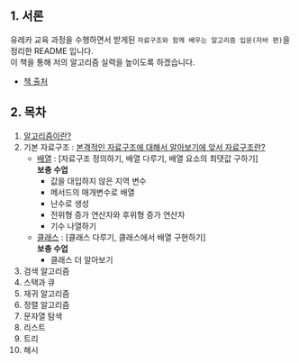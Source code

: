## 1. 서론
유레카 교육 과정을 수행하면서 받게된 `자료구조와 함께 배우는 알고리즘 입문(자바 편)`을 정리한 README 입니다.  
이 책을 통해 저의 알고리즘 실력을 높이도록 하겠습니다.

- <a href="https://m.yes24.com/Goods/Detail/109185787">책 출처</a>

## 2. 목차
1. <a href="https://yuchan-log.notion.site/09a6324df4f146e297e9674d3a6aa0d5?pvs=4">알고리즘이란?</a>
2. 기본 자료구조 : [본격적인 자료구조에 대해서 알아보기에 앞서 자료구조란?](https://yuchan-log.notion.site/205d809fedd444bba89586034500d59c?pvs=4)
    - <a href="https://yuchan-log.notion.site/47a6ad19eff849dbb907773f3d088538?pvs=4">배열</a> : [자료구조 정의하기, 배열 다루기, 배열 요소의 최댓값 구하기]  
        **보충 수업**
        - 값을 대입하지 않은 지역 변수
        - 메서드의 매개변수로 배열
        - 난수로 생성
        - 전위형 증가 연산자와 후위형 증가 연산자
        - 기수 나열하기
    - <a href="https://yuchan-log.notion.site/d6718aab341f4cfcbc3d2ecb8e6490b6?pvs=4">클래스</a> : [클래스 다루기, 클래스에서 배열 구현하기]  
        **보충 수업**
        - 클래스 더 알아보기
3. 검색 알고리즘
4. 스택과 큐
5. 재귀 알고리즘
6. 정렬 알고리즘
7. 문자열 탐색
8. 리스트
9. 트리
10. 해시